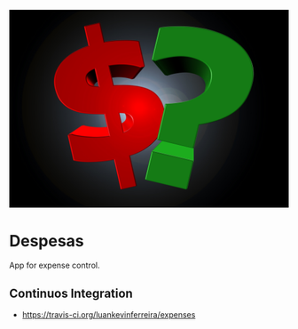 ![Despesas](images/original-image.jpg)

# Despesas
App for expense control.

## Continuos Integration
- https://travis-ci.org/luankevinferreira/expenses

